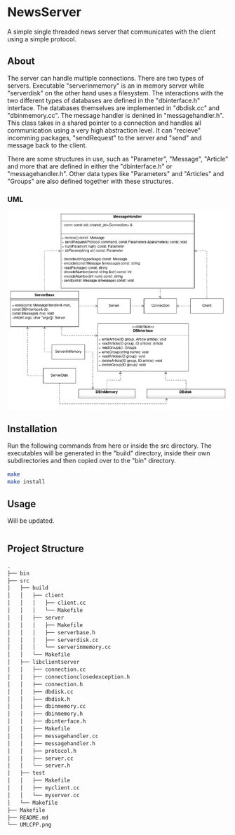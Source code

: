 # NewsServer

A simple single threaded news server that communicates with the client using a simple protocol.

## About

The server can handle multiple connections. There are two types of servers. Executable "serverinmemory" is an in memory server while "serverdisk" on the other hand uses a filesystem. The interactions with the two different types of databases are defined in the "dbinterface.h" interface. The databases themselves are implemented in "dbdisk.cc" and "dbinmemory.cc". The message handler is denined in "messagehandler.h". This class takes in a shared pointer to a connection and handles all communication using a very high abstraction level. It can "recieve" incomming packages, "sendRequest" to the server and "send" and message back to the client.

There are some structures in use, such as "Parameter", "Message", "Article" and more that are defined in either the "dbinterface.h" or "messagehandler.h". Other data types like "Parameters" and "Articles" and "Groups" are also defined together with these structures.

### UML

![UML diagram](./UMLCPP.png)

## Installation

Run the following commands from here or inside the src directory. The executables will be generated in the "build" directory, inside their own subdirectories and then copied over to the "bin" directory.

```bash
make
make install
```

## Usage

Will be updated.

```bash

```

## Project Structure

```bash
.
├── bin
├── src
│   ├── build
│   │   ├── client
│   │   │   ├── client.cc
│   │   │   └── Makefile
│   │   ├── server
│   │   │   ├── Makefile
│   │   │   ├── serverbase.h
│   │   │   ├── serverdisk.cc
│   │   │   └── serverinmemory.cc
│   │   └── Makefile
│   ├── libclientserver
│   │   ├── connection.cc
│   │   ├── connectionclosedexception.h
│   │   ├── connection.h
│   │   ├── dbdisk.cc
│   │   ├── dbdisk.h
│   │   ├── dbinmemory.cc
│   │   ├── dbinmemory.h
│   │   ├── dbinterface.h
│   │   ├── Makefile
│   │   ├── messagehandler.cc
│   │   ├── messagehandler.h
│   │   ├── protocol.h
│   │   ├── server.cc
│   │   └── server.h
│   ├── test
│   │   ├── Makefile
│   │   ├── myclient.cc
│   │   └── myserver.cc
│   └── Makefile
├── Makefile
├── README.md
└── UMLCPP.png
```
